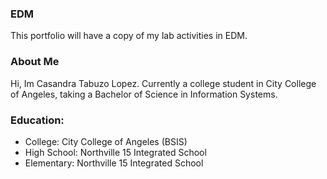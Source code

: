 ### EDM
This portfolio will have a copy of my lab activities in EDM.
### About Me
Hi, Im Casandra Tabuzo Lopez. Currently a college student in City College of Angeles, taking a Bachelor of Science in Information Systems. 
### Education:
- College: City College of Angeles (BSIS)
- High School: Northville 15 Integrated School
- Elementary: Northville 15 Integrated School
